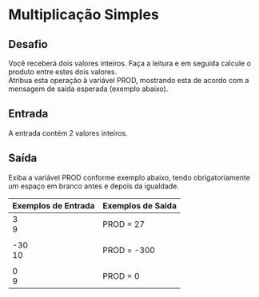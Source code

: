 # Multiplicação Simples

## Desafio

Você receberá dois valores inteiros. Faça a leitura e em seguida calcule o produto entre estes dois valores.  
Atribua esta operação à variável PROD, mostrando esta de acordo com a mensagem de saída esperada (exemplo abaixo).  

## Entrada

A entrada contém 2 valores inteiros.  

## Saída

Exiba a variável PROD conforme exemplo abaixo,
tendo obrigatoriamente um espaço em branco antes e depois da igualdade.  

|Exemplos de Entrada|Exemplos de Saída|
|-|-|
|3<br>9|PROD = 27|
|||
|-30<br>10|PROD = -300|
|||
|0<br>9|PROD = 0|
